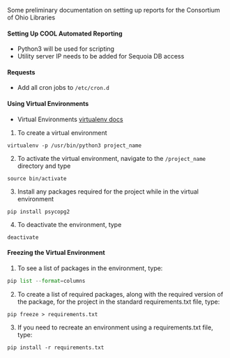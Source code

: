 Some preliminary documentation on setting up reports for the Consortium of Ohio Libraries

#### Setting Up COOL Automated Reporting
- Python3 will be used for scripting
- Utility server IP needs to be added for Sequoia DB access

#### Requests
- Add all cron jobs to `/etc/cron.d`

#### Using Virtual Environments
- Virtual Environments [virtualenv docs](http://docs.python-guide.org/en/latest/dev/virtualenvs/)

1. To create a virtual environment
```
virtualenv -p /usr/bin/python3 project_name
```

2. To activate the virtual environment, navigate to the `/project_name` directory and type 
```
source bin/activate
```

3. Install any packages required for the project while in the virtual environment
```
pip install psycopg2
```

4. To deactivate the environment, type
```
deactivate
```

#### Freezing the Virtual Environment

1. To see a list of packages in the environment, type:
```python
pip list --format=columns
```

2. To create a list of required packages, along with the required version of the package, for the project in the standard requirements.txt file, type:
```
pip freeze > requirements.txt
```

3. If you need to recreate an environment using a requirements.txt file, type:
```
pip install -r requirements.txt
```